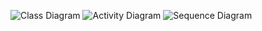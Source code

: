 ![Class Diagram](https://www.planttext.com/api/plantuml/png/D8un3i8m34Ltdy8Z3DoXg0mWiJD7ZLLPJMmKEtH0d8o18t45WWBRUyFN--_dQp0FnMjE0BQmO54Z06TFX6CAPcIuwuG73dC96G2cxYkbn3BZ7H3n98uNbgYhVVMc7F6iqxBPmkE_s5zRB9FupuzQMwxpg3bNQV619BP37m000F__0m00)
![Activity Diagram](https://www.planttext.com/api/plantuml/png/V90n3i8m34Ltdy8pGZq0B4K2YOa591QMq9fYqJWeDbISZO4ZSGNS0c8ZoXBd_V_pyxm_IhMGxH9R03snO4vA0CRM4iuguolR3USScXmYxiIfdWUOB8BXCXbkMHgT0aWomfOE1kXhSsH5tm5NFY-AOfYEVfRrsrAn2e9xQZowOpkwO3q4V731y5MuMvNQ96FK50cxb6iTOv3QDKgHXyk_CUJi9qGjdQ4_zy_sDlFCSl8-aVQPkcbVqm4e7V6_UG400F__0m00)
![Sequence Diagram](https://www.planttext.com/api/plantuml/png/F90n3i8m34NtVmehEnTWG4X5GWnC1NLsMwj4bAJ4wT2pCN0aha1AMYRh_oVxIVwytdkD7EBuw06zMqV1gm3Hnbx8d4MLEr7QK2dFKLmZTB3S1NuOW9le0rrL0ce_kfR3HAQIcexNao7MUQBnBWRVaoblVXYiwwX8lXyk2uXBfeagstOIqNBacbMMhC1yd3Qx-H9jwU9f5M5k4YYBt2yQf9pQl9z9Lc2f_b0pNPN0NboRtl05003__mC0)
